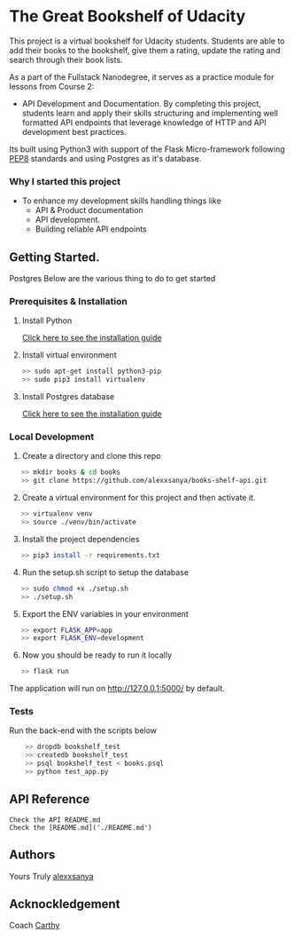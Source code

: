 # The Great Bookshelf of Udacity
This project is a virtual bookshelf for Udacity students. Students are able to add their books to the bookshelf, give them a rating, update the rating and search through their book lists. 

As a part of the Fullstack Nanodegree, it serves as a practice module for lessons from Course 2: 
- API Development and Documentation. By completing this project, students learn and apply their skills structuring and implementing well formatted API endpoints that leverage knowledge of HTTP and API development best practices.

Its built using Python3 with support of the Flask Micro-framework following
[PEP8](https://www.python.org/dev/peps/pep-0008/) standards and using Postgres as it's database.

### Why I started this project
- To enhance my development skills handling things like 
    - API & Product documentation
    - API development.
    - Building reliable API endpoints

## Getting Started.
Postgres
Below are the various thing to do to get started

### Prerequisites & Installation

1. Install Python

   [Click here to see the installation guide](https://realpython.com/installing-python/)

2. Install virtual environment 

   ```bash
   >> sudo apt-get install python3-pip
   >> sudo pip3 install virtualenv 
   ```

3. Install Postgres database

    [Click here to see the installation guide](https://www.postgresql.org/download/)

### Local Development

1. Create a directory and clone this repo

```bash
   >> mkdir books & cd books
   >> git clone https://github.com/alexxsanya/books-shelf-api.git
```

2. Create a virtual environment for this project and then activate it.

```bash
   >> virtualenv venv
   >> source ./venv/bin/activate
```

3. Install the project dependencies

```bash
   >> pip3 install -r requirements.txt
```

4. Run the setup.sh script to setup the database

```bash
   >> sudo chmod +x ./setup.sh
   >> ./setup.sh
```

5. Export the ENV variables in your environment

```bash
   >> export FLASK_APP=app
   >> export FLASK_ENV=development
```

6. Now you should be ready to run it locally

```bash
   >> flask run
```

The application will run on http://127.0.0.1:5000/ by default.

### Tests

Run the back-end with the scripts below

```bash
    >> dropdb bookshelf_test
    >> createdb bookshelf_test
    >> psql bookshelf_test < books.psql
    >> python test_app.py
```

## API Reference

    Check the API README.md
    Check the [README.md]('./README.md')

## Authors

Yours Truly [alexxsanya](http://github.com/alexxsanya)


## Acknockledgement

Coach [Carthy](https://github.com/cmccarthy15)